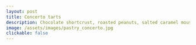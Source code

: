 ```yaml
---
layout: post
title: Concerto tarts
description: Chocolate shortcrust, roasted peanuts, salted caramel mousse, phyllo decor
image: /assets/images/pastry_concerto.jpg
clickable: false
---
```

